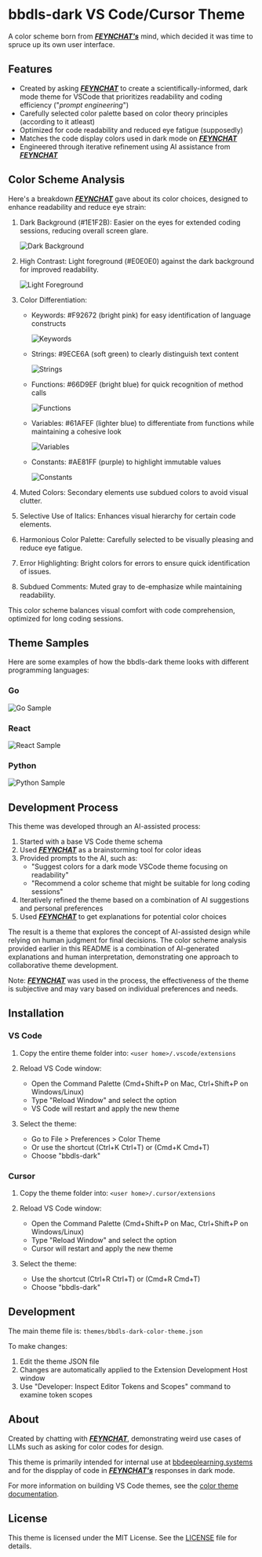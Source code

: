 # bbdls-dark VS Code/Cursor Theme

A color scheme born from [**_FEYNCHAT's_**](https://feyn.chat) mind, which decided it was time to spruce up its own user interface.

## Features

- Created by asking [**_FEYNCHAT_**](https://feyn.chat) to create a scientifically-informed, dark mode theme for VSCode that prioritizes readability and coding efficiency ("_prompt engineering_")
- Carefully selected color palette based on color theory principles (according to it atleast)
- Optimized for code readability and reduced eye fatigue (supposedly)
- Matches the code display colors used in dark mode on [**_FEYNCHAT_**](https://feyn.chat)
- Engineered through iterative refinement using AI assistance from [**_FEYNCHAT_**](https://feyn.chat)

## Color Scheme Analysis

Here's a breakdown [**_FEYNCHAT_**](https://feyn.chat) gave about its color choices, designed to enhance readability and reduce eye strain:

1. Dark Background (#1E1F2B): Easier on the eyes for extended coding sessions, reducing overall screen glare.

   ![Dark Background](https://via.placeholder.com/50/1E1F2B/000000?text=+)

2. High Contrast: Light foreground (#E0E0E0) against the dark background for improved readability.

   ![Light Foreground](https://via.placeholder.com/50/E0E0E0/000000?text=+)

3. Color Differentiation:
   - Keywords: #F92672 (bright pink) for easy identification of language constructs

     ![Keywords](https://via.placeholder.com/50/F92672/000000?text=+)

   - Strings: #9ECE6A (soft green) to clearly distinguish text content

     ![Strings](https://via.placeholder.com/50/9ECE6A/000000?text=+)

   - Functions: #66D9EF (bright blue) for quick recognition of method calls

     ![Functions](https://via.placeholder.com/50/66D9EF/000000?text=+)

   - Variables: #61AFEF (lighter blue) to differentiate from functions while maintaining a cohesive look

     ![Variables](https://via.placeholder.com/50/61AFEF/000000?text=+)

   - Constants: #AE81FF (purple) to highlight immutable values

     ![Constants](https://via.placeholder.com/50/AE81FF/000000?text=+)

4. Muted Colors: Secondary elements use subdued colors to avoid visual clutter.
5. Selective Use of Italics: Enhances visual hierarchy for certain code elements.
6. Harmonious Color Palette: Carefully selected to be visually pleasing and reduce eye fatigue.
7. Error Highlighting: Bright colors for errors to ensure quick identification of issues.
8. Subdued Comments: Muted gray to de-emphasize while maintaining readability.

This color scheme balances visual comfort with code comprehension, optimized for long coding sessions.


## Theme Samples

Here are some examples of how the bbdls-dark theme looks with different programming languages:

### Go
![Go Sample](images/go-sample.png)

### React
![React Sample](images/react-sample.png)

### Python
![Python Sample](images/python-sample.png)


## Development Process

This theme was developed through an AI-assisted process:

1. Started with a base VS Code theme schema
2. Used [**_FEYNCHAT_**](https://feyn.chat) as a brainstorming tool for color ideas
3. Provided prompts to the AI, such as:
   - "Suggest colors for a dark mode VSCode theme focusing on readability"
   - "Recommend a color scheme that might be suitable for long coding sessions"
4. Iteratively refined the theme based on a combination of AI suggestions and personal preferences
5. Used [**_FEYNCHAT_**](https://feyn.chat) to get explanations for potential color choices

The result is a theme that explores the concept of AI-assisted design while relying on human judgment for final decisions. The color scheme analysis provided earlier in this README is a combination of AI-generated explanations and human interpretation, demonstrating one approach to collaborative theme development.

Note: [**_FEYNCHAT_**](https://feyn.chat) was used in the process, the effectiveness of the theme is subjective and may vary based on individual preferences and needs.

## Installation

### VS Code

1. Copy the entire theme folder into:
   `<user home>/.vscode/extensions`

2. Reload VS Code window:
   - Open the Command Palette (Cmd+Shift+P on Mac, Ctrl+Shift+P on Windows/Linux)
   - Type "Reload Window" and select the option
   - VS Code will restart and apply the new theme
3. Select the theme:
   - Go to File > Preferences > Color Theme
   - Or use the shortcut (Ctrl+K Ctrl+T) or (Cmd+K Cmd+T)
   - Choose "bbdls-dark"

### Cursor

1. Copy the theme folder into:
   `<user home>/.cursor/extensions` 

2. Reload VS Code window:
   - Open the Command Palette (Cmd+Shift+P on Mac, Ctrl+Shift+P on Windows/Linux)
   - Type "Reload Window" and select the option
   - Cursor will restart and apply the new theme
3. Select the theme:
   - Use the shortcut (Ctrl+R Ctrl+T) or (Cmd+R Cmd+T)
   - Choose "bbdls-dark"

## Development

The main theme file is:
`themes/bbdls-dark-color-theme.json`

To make changes:
1. Edit the theme JSON file
2. Changes are automatically applied to the Extension Development Host window
3. Use "Developer: Inspect Editor Tokens and Scopes" command to examine token scopes

## About

Created by chatting with [**_FEYNCHAT_**](https://feyn.chat), demonstrating weird use cases of LLMs such as asking for color codes for design.

This theme is primarily intended for internal use at [bbdeeplearning.systems](https://bbdeeplearning.systems) and for the dispplay of code in [**_FEYNCHAT's_**](https://feyn.chat) responses in dark mode.

For more information on building VS Code themes, see the [color theme documentation](https://code.visualstudio.com/api/extension-guides/color-theme).

## License

This theme is licensed under the MIT License. See the [LICENSE](LICENSE.MD) file for details.
